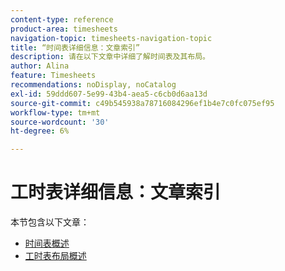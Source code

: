 ```yaml
---
content-type: reference
product-area: timesheets
navigation-topic: timesheets-navigation-topic
title: “时间表详细信息：文章索引”
description: 请在以下文章中详细了解时间表及其布局。
author: Alina
feature: Timesheets
recommendations: noDisplay, noCatalog
exl-id: 59ddd607-5e99-43b4-aea5-c6cb0d6aa13d
source-git-commit: c49b545938a78716084296ef1b4e7c0fc075ef95
workflow-type: tm+mt
source-wordcount: '30'
ht-degree: 6%

---
```


# 工时表详细信息：文章索引

本节包含以下文章：

* [时间表概述](../../timesheets/timesheets/timesheets-overview.md)
* [工时表布局概述](../../timesheets/timesheets/timesheet-layout.md)
